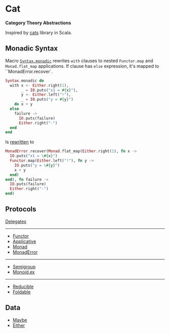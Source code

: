# Cat

**Category Theory Abstractions**

Inspired by [cats](http://typelevel.org/cats/) library in Scala. 

## Monadic Syntax

Macro [`Syntax.monadic`](lib/cat/syntax/syntax.ex) rewrites `with` clauses
to nested `Functor.map` and `Monad.flat_map` applications.
If clause has `else` expression, it's mapped to ``MonadError.recover`.

```elixir
Syntax.monadic do
  with x <- Either.right(1),
       _ = IO.puts("x1 = #{x}"),
       y <- Either.left("!"),
       _ = IO.puts("y = #{y}")
    do x + y
  else
    failure ->
      IO.puts(failure)
      Either.right("-")
  end
end
```
Is [rewritten](test/syntax_monadic_test.exs) to
```elixir
MonadError.recover(Monad.flat_map(Either.right(1), fn x ->
  IO.puts("x1 = \#{x}")
  Functor.map(Either.left("!"), fn y ->
    IO.puts("y = \#{y}")
    x + y
  end)
end), fn failure ->
  IO.puts(failure)
  Either.right("-")
end)
```

## Protocols

[Delegates](lib/cat/cat.ex)

-----

* [Functor](lib/cat/protocols/functor.ex)
* [Applicative](lib/cat/protocols/applicative.ex)
* [Monad](lib/cat/protocols/monad.ex)
* [MonadError](lib/cat/protocols/monad_error.ex)
-----
* [Semigroup](lib/cat/protocols/semigroup.ex)
* [Monoid.ex](lib/cat/protocols/monoid.ex)
-----
* [Reducible](lib/cat/protocols/reducible.ex)
* [Foldable](lib/cat/protocols/foldable.ex)

## Data

* [Maybe](lib/cat/data/maybe.ex)
* [Either](lib/cat/data/either.ex)
